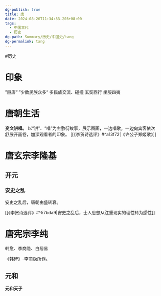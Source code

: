 ```yaml
---
dg-publish: true
title: 唐
date: 2024-08-20T11:34:33.203+08:00
tags:
  - 中国古代
  - 历史
dg-path: Summary/历史/中国史/tang
dg-permalink: tang
---
```




#历史

# 印象

”巨唐“
”少数民族众多“
多民族交流、碰撞
玄奘西行
坐服四夷

# 唐朝生活


**变文讲唱。** 以“讲”、“唱”为主敷衍故事，展示图画，一边唱歌，一边向宾客依次舒展开画卷，加深观看者的印象。  [[《李贺诗选评》#^a13f72|《许公子郑姬歌》]]


# 唐玄宗李隆基

## 开元
### 安史之乱

安史之乱后，唐朝由盛转衰。

[[《李贺诗选评》#^57bda9|安史之乱后，士人思想从注重现实的理性转为感性]]



# 唐宪宗李纯


韩愈、李商隐、白居易

《韩碑》-李商隐所作。

## 元和

**元和天子**
